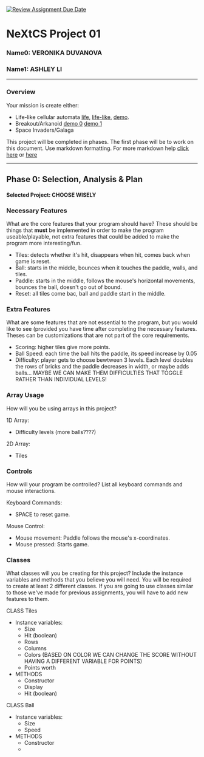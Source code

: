 [![Review Assignment Due Date](https://classroom.github.com/assets/deadline-readme-button-22041afd0340ce965d47ae6ef1cefeee28c7c493a6346c4f15d667ab976d596c.svg)](https://classroom.github.com/a/2bl0h1Mb)
# NeXtCS Project 01
### Name0: VERONIKA DUVANOVA
### Name1: ASHLEY LI
---

### Overview
Your mission is create either:
- Life-like cellular automata [life](https://en.wikipedia.org/wiki/Conway%27s_Game_of_Life), [life-like](https://en.wikipedia.org/wiki/Life-like_cellular_automaton), [demo](https://www.netlogoweb.org/launch#https://www.netlogoweb.org/assets/modelslib/Sample%20Models/Computer%20Science/Cellular%20Automata/Life.nlogo).
- Breakout/Arkanoid [demo 0](https://elgoog.im/breakout/)  [demo 1](https://www.crazygames.com/game/atari-breakout)
- Space Invaders/Galaga

This project will be completed in phases. The first phase will be to work on this document. Use markdown formatting. For more markdown help [click here](https://github.com/adam-p/markdown-here/wiki/Markdown-Cheatsheet) or [here](https://docs.github.com/en/get-started/writing-on-github/getting-started-with-writing-and-formatting-on-github/basic-writing-and-formatting-syntax)


---

## Phase 0: Selection, Analysis & Plan

#### Selected Project: CHOOSE WISELY

### Necessary Features
What are the core features that your program should have? These should be things that __must__ be implemented in order to make the program useable/playable, not extra features that could be added to make the program more interesting/fun.

- Tiles: detects whether it's hit, disappears when hit, comes back when game is reset.
- Ball: starts in the middle, bounces when it touches the paddle, walls, and tiles.
- Paddle: starts in the middle, follows the mouse's horizontal movements, bounces the ball, doesn't go out of bound.
- Reset: all tiles come bac, ball and paddle start in the middle.

### Extra Features
What are some features that are not essential to the program, but you would like to see (provided you have time after completing the necessary features. Theses can be customizations that are not part of the core requirements.

- Scoring: higher tiles give more points.
- Ball Speed: each time the ball hits the paddle, its speed increase by 0.05
- Difficulty: player gets to choose bewtween 3 levels. Each level doubles the rows of bricks and the paddle decreases in width, or maybe adds balls... MAYBE WE CAN MAKE THEM DIFFICULTIES THAT TOGGLE RATHER THAN INDIVIDUAL LEVELS!

### Array Usage
How will you be using arrays in this project?

1D Array:
- Difficulty levels (more balls????)

2D Array:
- Tiles


### Controls
How will your program be controlled? List all keyboard commands and mouse interactions.

Keyboard Commands:
- SPACE to reset game.

Mouse Control:
- Mouse movement: Paddle follows the mouse's x-coordinates.
- Mouse pressed: Starts game.


### Classes
What classes will you be creating for this project? Include the instance variables and methods that you believe you will need. You will be required to create at least 2 different classes. If you are going to use classes similar to those we've made for previous assignments, you will have to add new features to them.

CLASS Tiles
- Instance variables:
  - Size
  - Hit (boolean)
  - Rows
  - Columns
  - Colors (BASED ON COLOR WE CAN CHANGE THE SCORE WITHOUT HAVING A DIFFERENT VARIABLE FOR POINTS)
  - Points worth
- METHODS
  - Constructor
  - Display
  - Hit (boolean)

CLASS Ball
- Instance variables:
  - Size
  - Speed
- METHODS
  - Constructor
  - 
